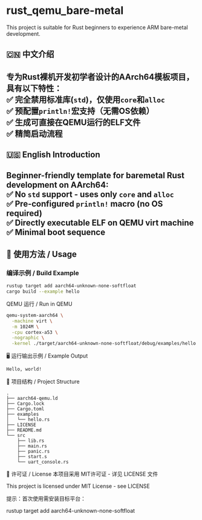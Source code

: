 # rust_qemu_bare-metal
This project is suitable for Rust beginners to experience ARM bare-metal development.

## 🇨🇳 中文介绍  
**专为Rust裸机开发初学者设计**的AArch64模板项目，具有以下特性：  
✅ 完全禁用标准库(`std`)，仅使用`core`和`alloc`  
✅ 预配置`println!`宏支持（无需OS依赖）  
✅ 生成可直接在QEMU运行的ELF文件  
✅ 精简启动流程
---
## 🇺🇸 English Introduction  
**Beginner-friendly template** for baremetal Rust development on AArch64:  
✅ No `std` support - uses only `core` and `alloc`  
✅ Pre-configured `println!` macro (no OS required)  
✅ Directly executable ELF on QEMU virt machine  
✅ Minimal boot sequence
---

## 🚀 使用方法 / Usage  
### 编译示例 / Build Example  

```bash
rustup target add aarch64-unknown-none-softfloat
cargo build --example hello
```

QEMU 运行 / Run in QEMU

```bash
qemu-system-aarch64 \
  -machine virt \
  -m 1024M \
  -cpu cortex-a53 \
  -nographic \
  -kernel ./target/aarch64-unknown-none-softfloat/debug/examples/hello
```

🖥️ 运行输出示例 / Example Output
```bash
Hello, world!
```

📂 项目结构 / Project Structure
```
.
├── aarch64-qemu.ld
├── Cargo.lock
├── Cargo.toml
├── examples
│   └── hello.rs
├── LICENSE
├── README.md
└── src
    ├── lib.rs
    ├── main.rs
    ├── panic.rs
    ├── start.s
    └── uart_console.rs
```
📜 许可证 / License
本项目采用 MIT许可证 - 详见 LICENSE 文件

This project is licensed under MIT License - see LICENSE

提示：首次使用需安装目标平台：

rustup target add aarch64-unknown-none-softfloat